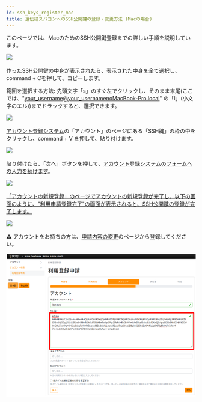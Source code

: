 ```yaml
---
id: ssh_keys_register_mac
title: 遺伝研スパコンへのSSH公開鍵の登録・変更方法 (Macの場合)
---
```


このページでは、MacのためのSSH公開鍵登録までの詳しい手順を説明しています。




![](/img/ssh_keys/mac/ssh_mac_27.png)

作ったSSH公開鍵の中身が表示されたら、表示された中身を全て選択し、command + Cを押して、コピーします。


範囲を選択する方法: 先頭文字「s」のすぐ左でクリックし、そのまま末尾(ここでは、"your_username@your_usernamenoMacBook-Pro.local" の「l」(小文字のエル))までドラックすると、選択できます。

![](/img/ssh_keys/mac/ssh_mac_28.png)

<a href="https://sc-account.ddbj.nig.ac.jp/application/registration">アカウント登録システム</a>の「アカウント」のページにある「SSH鍵」の枠の中をクリックし、command + V を押して、貼り付けます。

![](/img/ssh_keys/mac/ssh_mac_29.png)

貼り付けたら、「次へ」ボタンを押して、[アカウント登録システムのフォームへの入力を続けます](/application/registration)。

![](/img/ssh_keys/mac/ssh_mac_30.png)


[「アカウントの新規登録」のページでアカウントの新規登録が完了し、以下の画面のように、"利用申請登録完了"の画面が表示されると、SSH公開鍵の登録が完了します。](/application/registration)

![](/img/ssh_keys/mac/ssh_mac_31.png)


&#x26A0; アカウントをお持ちの方は、[<u>申請内容の変更</u>](/application/change_account_info)のページから登録してください。

![](reg_ssh_JP.png)

